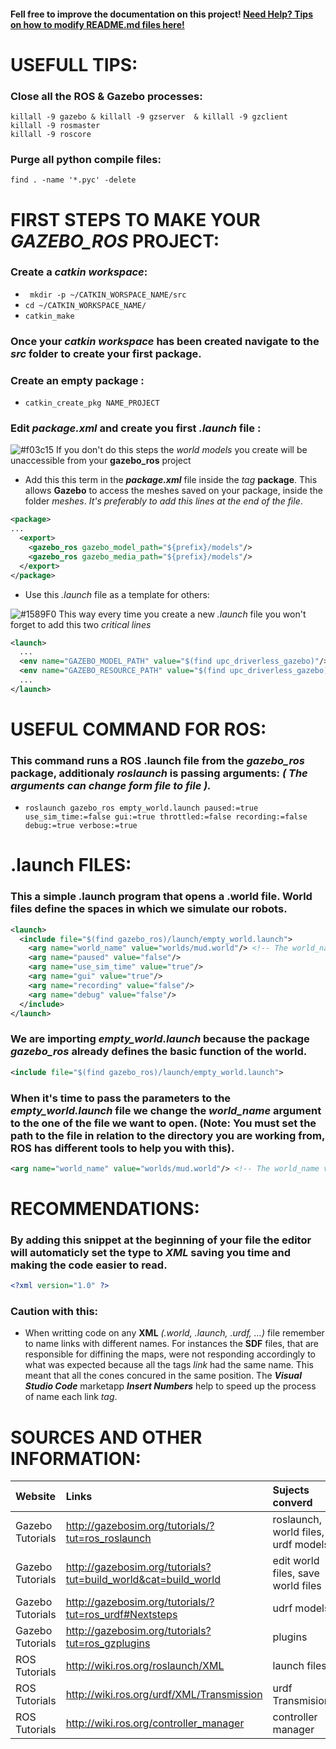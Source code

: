 #### Fell free to improve the documentation on this project! [Need Help? Tips on how to modify README.md files here!](https://github.com/adam-p/markdown-here/wiki/Markdown-Cheatsheet)


# USEFULL TIPS:
### Close all the ROS & Gazebo processes:
```
killall -9 gazebo & killall -9 gzserver  & killall -9 gzclient
killall -9 rosmaster
killall -9 roscore
```

### Purge all python compile files:
```
find . -name '*.pyc' -delete
```

# FIRST STEPS TO MAKE YOUR _**GAZEBO_ROS**_ PROJECT: 
### Create a _**catkin workspace**_:
  * ``` mkdir -p ~/CATKIN_WORSPACE_NAME/src```
  * ``` cd ~/CATKIN_WORKSPACE_NAME/ ```
  * ``` catkin_make ```

### Once your _catkin workspace_ has been created navigate to the _**src**_ folder to create your first package.
### Create an empty package :
  * ``` catkin_create_pkg NAME_PROJECT ```
 

### Edit _**package.xml**_ and create you first _.launch_ file : 
 ![#f03c15](https://placehold.it/15/f03c15/000000?text=+) If you don't do this steps the _world models_ you create will be unaccessible from your **gazebo_ros** project
  * Add this this term in the _**package.xml**_ file inside the _tag_ **package**. This allows **Gazebo** to access the meshes saved on your package, inside the folder _meshes_. _It's preferably to add this lines at the end of the file_. 
  ``` xml
  <package>
  ...
    <export>
      <gazebo_ros gazebo_model_path="${prefix}/models"/>
      <gazebo_ros gazebo_media_path="${prefix}/models"/>
    </export>
  </package>
  ```
  * Use this _.launch_ file as a template for others: 

  ![#1589F0](https://placehold.it/15/1589F0/000000?text=+) This way every time you create a new _.launch_ file you won't forget to add this two *critical lines*

  ```xml
  <launch>
    ...
    <env name="GAZEBO_MODEL_PATH" value="$(find upc_driverless_gazebo)"/>
    <env name="GAZEBO_RESOURCE_PATH" value="$(find upc_driverless_gazebo)"/>
    ...
  </launch>
  ```


# USEFUL COMMAND FOR ROS:

### This command runs a ROS .launch file from the **_gazebo_ros_** package, additionaly **_roslaunch_** is passing arguments: _( The arguments can change form file to file )._
  * ``` roslaunch gazebo_ros empty_world.launch paused:=true use_sim_time:=false gui:=true throttled:=false recording:=false debug:=true verbose:=true ```

# .launch FILES:

### This a simple .launch program that opens a .world file. World files define the spaces in which we simulate our robots. 
```xml
<launch>
  <include file="$(find gazebo_ros)/launch/empty_world.launch">
    <arg name="world_name" value="worlds/mud.world"/> <!-- The world_name changes in function of which file you want to open -->
    <arg name="paused" value="false"/>
    <arg name="use_sim_time" value="true"/>
    <arg name="gui" value="true"/>
    <arg name="recording" value="false"/>
    <arg name="debug" value="false"/>
  </include>
</launch>
```
### We are importing _**empty_world.launch**_ because the package _**gazebo_ros**_ already defines the basic function of the world.
```xml
<include file="$(find gazebo_ros)/launch/empty_world.launch">
```
### When it's time to pass the parameters to the _**empty_world.launch**_ file we change the _*world_name*_ argument to the one of the file we want to open. (Note: You must set the path to the file in relation to the directory you are working from, ROS has different tools to help you with this).
```xml
<arg name="world_name" value="worlds/mud.world"/> <!-- The world_name value changes in function of which file you want to open -->
```


# RECOMMENDATIONS:
### By adding this snippet at the beginning of your file the editor will automaticly set the type to _**XML**_ saving you time and making the code easier to read. 
```xml
<?xml version="1.0" ?>
```
### Caution with this: 
  * When writting code on any **XML** _(.world, .launch, .urdf, ...)_ file remember to name links with different names. For instances the **SDF** files, that are responsible for diffining the maps, were not responding accordingly to what was expected because all the tags _link_ had the same name. This meant that all the cones concured in the same position. The _**Visual Studio Code**_ marketapp _**Insert Numbers**_ help to speed up the process of name each link _tag_.

# SOURCES AND OTHER INFORMATION:
| Website        | Links           | Sujects converd  |
| :------------- |:-------------| :-------------|
| Gazebo Tutorials      | http://gazebosim.org/tutorials/?tut=ros_roslaunch | roslaunch, world files, urdf models |
| Gazebo Tutorials       | http://gazebosim.org/tutorials?tut=build_world&cat=build_world      |   edit world files,  save world files |
| Gazebo Tutorials    | http://gazebosim.org/tutorials/?tut=ros_urdf#Nextsteps      |   udrf models |
| Gazebo Tutorials    | http://gazebosim.org/tutorials?tut=ros_gzplugins      |    plugins|
| ROS Tutorials | http://wiki.ros.org/roslaunch/XML | launch files |
| ROS Tutorials | http://wiki.ros.org/urdf/XML/Transmission | urdf Transmisions |
| ROS Tutorials | http://wiki.ros.org/controller_manager | controller manager |

